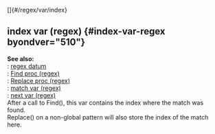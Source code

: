[]{#/regex/var/index}    
## index var (regex) {#index-var-regex byondver="510"}    
**See also:**    
:   [regex datum](ref/regex)    
:   [Find proc (regex)](ref/regex/proc/Find)    
:   [Replace proc (regex)](ref/regex/proc/Replace)    
:   [match var (regex)](ref/regex/var/match)    
:   [next var (regex)](ref/regex/var/next)    
After a call to Find(), this var contains the index where the match was    
found.    
Replace() on a non-global pattern will also store the index of the match    
here.  